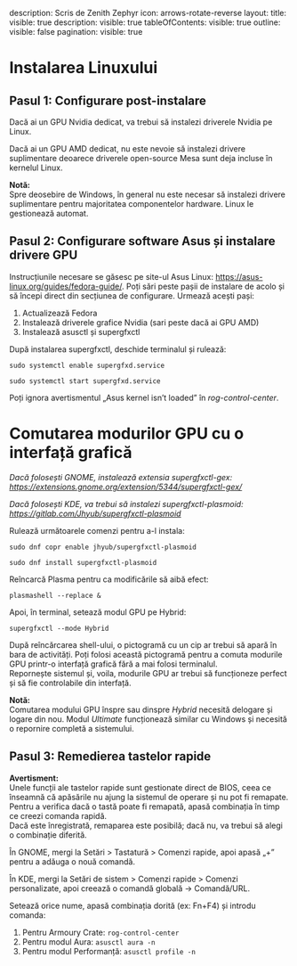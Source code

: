 
description: Scris de Zenith Zephyr
icon: arrows-rotate-reverse
layout:
  title:
    visible: true
  description:
    visible: true
  tableOfContents:
    visible: true
  outline:
    visible: false
  pagination:
    visible: true

# Instalarea Linuxului

## Pasul 1: Configurare post-instalare

Dacă ai un GPU Nvidia dedicat, va trebui să instalezi driverele Nvidia pe Linux.

Dacă ai un GPU AMD dedicat, nu este nevoie să instalezi drivere suplimentare deoarece driverele open-source Mesa sunt deja incluse în kernelul Linux.

**Notă:**  
Spre deosebire de Windows, în general nu este necesar să instalezi drivere suplimentare pentru majoritatea componentelor hardware. Linux le gestionează automat.

## Pasul 2: Configurare software Asus și instalare drivere GPU

Instrucțiunile necesare se găsesc pe site-ul Asus Linux: https://asus-linux.org/guides/fedora-guide/. Poți sări peste pașii de instalare de acolo și să începi direct din secțiunea de configurare. Urmează acești pași:

1. Actualizează Fedora
2. Instalează driverele grafice Nvidia (sari peste dacă ai GPU AMD)
3. Instalează asusctl și supergfxctl

După instalarea supergfxctl, deschide terminalul și rulează:

`sudo systemctl enable supergfxd.service`  

`sudo systemctl start supergfxd.service`

Poți ignora avertismentul „Asus kernel isn’t loaded” în _rog-control-center_.

# Comutarea modurilor GPU cu o interfață grafică

*Dacă folosești GNOME, instalează extensia supergfxctl-gex: https://extensions.gnome.org/extension/5344/supergfxctl-gex/*

*Dacă folosești KDE, va trebui să instalezi supergfxctl-plasmoid: https://gitlab.com/Jhyub/supergfxctl-plasmoid*

Rulează următoarele comenzi pentru a-l instala:

`sudo dnf copr enable jhyub/supergfxctl-plasmoid`


`sudo dnf install supergfxctl-plasmoid`

Reîncarcă Plasma pentru ca modificările să aibă efect:

`plasmashell --replace &`


Apoi, în terminal, setează modul GPU pe Hybrid:

`supergfxctl --mode Hybrid`


După reîncărcarea shell-ului, o pictogramă cu un cip ar trebui să apară în bara de activități. Poți folosi această pictogramă pentru a comuta modurile GPU printr-o interfață grafică fără a mai folosi terminalul.  
Repornește sistemul și, voila, modurile GPU ar trebui să funcționeze perfect și să fie controlabile din interfață.

**Notă:**  
Comutarea modului GPU înspre sau dinspre *Hybrid* necesită delogare și logare din nou. Modul *Ultimate* funcționează similar cu Windows și necesită o repornire completă a sistemului.

## Pasul 3: Remedierea tastelor rapide

**Avertisment:**  
Unele funcții ale tastelor rapide sunt gestionate direct de BIOS, ceea ce înseamnă că apăsările nu ajung la sistemul de operare și nu pot fi remapate.  
Pentru a verifica dacă o tastă poate fi remapată, apasă combinația în timp ce creezi comanda rapidă.  
Dacă este înregistrată, remaparea este posibilă; dacă nu, va trebui să alegi o combinație diferită.

În GNOME, mergi la Setări > Tastatură > Comenzi rapide, apoi apasă „+” pentru a adăuga o nouă comandă.

În KDE, mergi la Setări de sistem > Comenzi rapide > Comenzi personalizate, apoi creează o comandă globală → Comandă/URL.

Setează orice nume, apasă combinația dorită (ex: Fn+F4) și introdu comanda:

1. Pentru Armoury Crate: `rog-control-center`  
2. Pentru modul Aura: `asusctl aura -n`  
3. Pentru modul Performanță: `asusctl profile -n`
